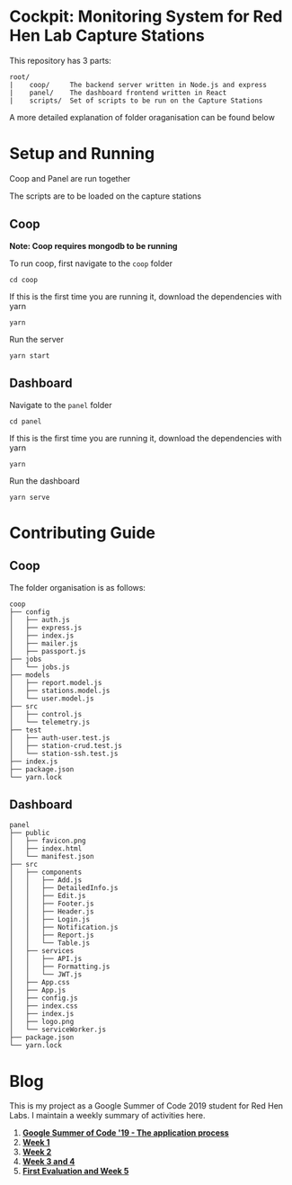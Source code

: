 # Cockpit: Monitoring System for Red Hen Lab Capture Stations

This repository has 3 parts:

    root/
    |    coop/     The backend server written in Node.js and express
    |    panel/    The dashboard frontend written in React
    |    scripts/  Set of scripts to be run on the Capture Stations

A more detailed explanation of folder oraganisation can be found below

# Setup and Running

Coop and Panel are run together

The scripts are to be loaded on the capture stations


## Coop

**Note:  Coop requires mongodb to be running** 

To run coop, first navigate to the `coop` folder

`cd coop`

If this is the first time you are running it, download the dependencies with yarn

`yarn`

Run the server

`yarn start`

## Dashboard

Navigate to the `panel` folder

`cd panel`

If this is the first time you are running it, download the dependencies with yarn

`yarn`

Run the dashboard

`yarn serve`

# Contributing Guide

## Coop

The folder organisation is as follows:

```    
coop
├── config
│   ├── auth.js
│   ├── express.js
│   ├── index.js
│   ├── mailer.js
│   ├── passport.js
├── jobs
│   └── jobs.js
├── models
│   ├── report.model.js
│   ├── stations.model.js
│   └── user.model.js
├── src
│   ├── control.js
│   └── telemetry.js
├── test
│   ├── auth-user.test.js
│   ├── station-crud.test.js
│   └── station-ssh.test.js
├── index.js
├── package.json
└── yarn.lock
```

## Dashboard

```
panel
├── public
│   ├── favicon.png
│   ├── index.html
│   └── manifest.json
├── src
│   ├── components
│   │   ├── Add.js
│   │   ├── DetailedInfo.js
│   │   ├── Edit.js
│   │   ├── Footer.js
│   │   ├── Header.js
│   │   ├── Login.js
│   │   ├── Notification.js
│   │   ├── Report.js
│   │   └── Table.js
│   ├── services
│   │   ├── API.js
│   │   ├── Formatting.js
│   │   └── JWT.js
│   ├── App.css
│   ├── App.js
│   ├── config.js
│   ├── index.css
│   ├── index.js
│   ├── logo.png
│   └── serviceWorker.js
├── package.json
└── yarn.lock
```

# Blog 

This is my project as a Google Summer of Code 2019 student for Red Hen Labs. I maintain a weekly summary of activities here.

1. [**Google Summer of Code '19 - The application process**](https://medium.com/@animysore/gsoc-19-the-application-process-and-being-accepted-30ce8d134951)
2. [**Week 1**](https://medium.com/@animysore/google-summer-of-code-2019-week-1-9dbaf8572c24)
3. [**Week 2**](https://medium.com/@animysore/google-summer-of-code-2019-week-2-d5af857a5b80)
4. [**Week 3 and 4**](https://medium.com/@animysore/gsoc19-week-3-and-4-95ba4ba5142f)
5. [**First Evaluation and Week 5**](https://medium.com/@animysore/first-evaluation-for-google-summer-of-code-19-f58b33264d9f)

